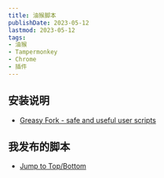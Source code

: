 ```yaml
---
title: 油猴脚本
publishDate: 2023-05-12
lastmod: 2023-05-12
tags:
- 油猴
- Tampermonkey
- Chrome
- 插件
---
```


## 安装说明

- [Greasy Fork - safe and useful user scripts](https://greasyfork.org/en)

## 我发布的脚本

- [Jump to Top/Bottom](https://greasyfork.org/en/scripts/465916-jump-to-top-bottom)
